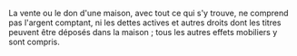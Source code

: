  
 La vente ou le don d'une maison, avec tout ce qui s'y trouve, ne comprend pas l'argent comptant, ni les dettes actives et autres droits dont les titres peuvent être déposés dans la maison ; tous les autres effets mobiliers y sont compris.  

  
